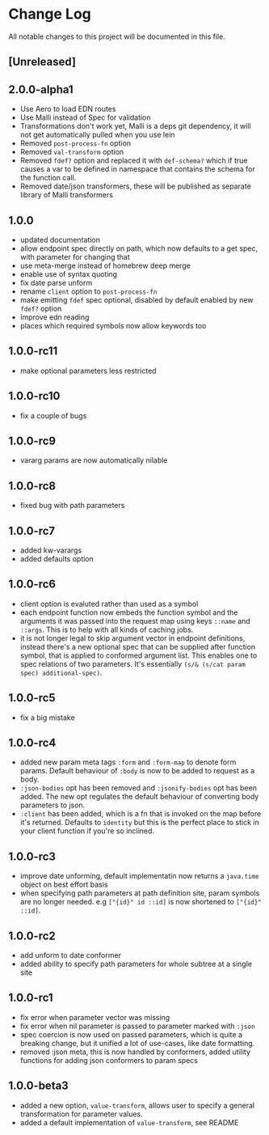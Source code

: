 # Change Log
All notable changes to this project will be documented in this file.

## [Unreleased]

## 2.0.0-alpha1

- Use Aero to load EDN routes
- Use Malli instead of Spec for validation
- Transformations don't work yet, Malli is a deps git dependency, 
it will not get automatically pulled when you use lein
- Removed `post-process-fn` option
- Removed `val-transform` option
- Removed `fdef?` option and replaced it with `def-schema?` which if true causes a var to
be defined in namespace that contains the schema for the function call.
- Removed date/json transformers, these will be published as separate library
of Malli transformers

## 1.0.0

- updated documentation
- allow endpoint spec directly on path, which now defaults to a get spec, with parameter for changing that
- use meta-merge instead of homebrew deep merge
- enable use of syntax quoting
- fix date parse unform
- rename `client` option to `post-process-fn`
- make emitting `fdef` spec optional, disabled by default enabled by new `fdef?` option
- improve edn reading
- places which required symbols now allow keywords too

## 1.0.0-rc11

- make optional parameters less restricted

## 1.0.0-rc10

- fix a couple of bugs

## 1.0.0-rc9

- vararg params are now automatically nilable

## 1.0.0-rc8

- fixed bug with path parameters

## 1.0.0-rc7

- added kw-varargs
- added defaults option

## 1.0.0-rc6

- client option is evaluted rather than used as a symbol
- each endpoint function now embeds the function symbol and the arguments it was passed into the request map using keys `::name` and `::args`.  This is to help
with all kinds of caching jobs.
- it is not longer legal to skip argument vector in endpoint definitions, instead there's a new optional spec that can be supplied after function symbol,
that is applied to conformed argument list. This enables one to spec relations of two parameters. It's essentially `(s/& (s/cat param spec) additional-spec)`.

## 1.0.0-rc5

- fix a big mistake

## 1.0.0-rc4

- added new param meta tags `:form` and `:form-map` to denote form params. Default behaviour of `:body` is now
to be added to request as a body.
- `:json-bodies` opt has been removed and `:jsonify-bodies` opt has been added. The new opt regulates the default
behaviour of converting body parameters to json.
- `:client` has been added, which is a fn that is invoked on the map before it's returned. Defaults to `identity` but
this is the perfect place to stick in your client function if you're so inclined.

## 1.0.0-rc3

- improve date unforming, default implementatin now returns a `java.time` object on best effort basis
- when specifying path parameters at path definition site, param symbols are no longer needed.
e.g `["{id}" id ::id]` is now shortened to `["{id}" ::id]`. 

## 1.0.0-rc2

- add unform to date conformer
- added ability to specify path parameters for whole subtree at a single site

## 1.0.0-rc1

- fix error when parameter vector was missing
- fix error when nil parameter is passed to parameter marked with `:json`
- spec coercion is now used on passed parameters, which is quite a breaking change, but it unified a lot of use-cases, like date formatting.
- removed :json meta, this is now handled by conformers, added utility functions for adding json conformers to param specs

## 1.0.0-beta3

- added a new option, `value-transform`, allows user to specify a general transformation for parameter values.
- added a default implementation of `value-transform`, see README
